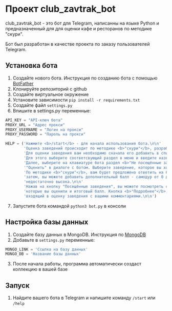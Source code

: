 # Проект club_zavtrak_bot

club_zavtrak_bot - это бот для Telegram, написанны на языке Python и предназначенный для для оценки кафе и ресторанов по методике "скури".

Бот был разработан в качестве проекта по заказу пользователей Telegram.

## Установка бота

1. Создайте нового бота. Инструкция по созданию бота с помощью [BotFather](https://medium.com/@bbsystemscorporation/инструкция-по-работе-с-botfather-ботом-5c6f74d99a1a)
2. Клонируйте репозиторий с github
3. Создайте виртуальное окружение
4. Установите зависимости `pip install -r requirements.txt`
5. Создайте файл `settings.py`
6. Впишите в settings.py переменные:

```python
API_KEY = "API-ключ бота"
PROXY_URL = "Адрес прокси"
PROXY_USERNAME = "Логин на прокси"
PROXY_PASSWORD = "Пароль на прокси"

HELP = ('Нажмите <b>/start</b> - для начала использования бота.\n\n'
        'Оценка заведений происходит по методике <b>"скури"</b>, разработанной <b>@никнейм</b>.\n\n'
        'Для оценки заведения вам необходимо сначала его добавить в список <b>"Не посещённые заведения"</b. '
        'Для этого выберите соответсвующий раздел в меню и введите название.\n\n'
        'Далее, выберите на клавиатуре бота раздел <b>"Не посещённые заведения"</b> и нажмите на кнопку '
        '"Оценить" в диалоге с ботом. Выберите заведение, которое вы хотите оценить.\n\n'
        'По методике <b>"скури"</b>, вам будет предложено ответить на 6 вопросов, относящихся к заведению, '
        'затем, вы можете добавить дополнительный балл - самодур от 0 до 1, если считаете, что итоговая оценка '
        'недостаточно высока.\n\n'
        'Нажав на кнопку "Посещённые заведения", вы можете посмотреть список заведений, '
        'которые вы оценили и итоговый балл. Кнопка <b>"Подробнее"</b>, позволит посмотреть полный перечень, '
        'входящий в оценку заведения с вашими комментариями.\n\n')
```
      
7. Запустите бота командой `python3 bot.py` в консоли

## Настройка базы данных
1. Создайте базу данных в MongoDB. Инструкция по [MongoDB](https://metanit.com/nosql/mongodb/)
2. Добавьте в `settings.py` переменные:
```python
MONGO_LINK = 'Ссылка на базу данных'
MONGO_DB = 'Название базы данных'
```
3. После начала работы, программа автоматически создаст коллекцию в вашей базе

## Запуск
1. Найдите вашего бота в Telegram и напишите команду `/start` или `/help`
